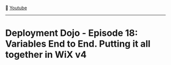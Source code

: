 :movie_camera: [Youtube](https://www.youtube.com/watch?v=d4DEPW-RO30)

<hr/>

# Deployment Dojo - Episode 18: Variables End to End. Putting it all together in WiX v4
